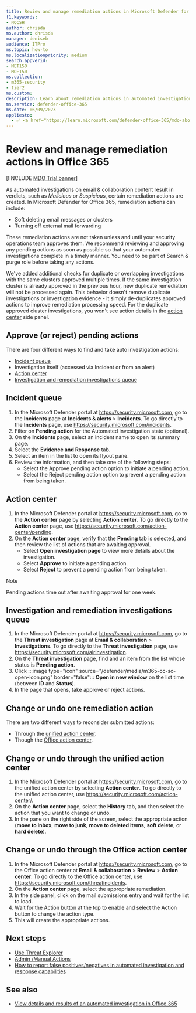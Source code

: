 ```yaml
---
title: Review and manage remediation actions in Microsoft Defender for Office 365
f1.keywords:
- NOCSH
author: chrisda
ms.author: chrisda
manager: deniseb
audience: ITPro
ms.topic: how-to
ms.localizationpriority: medium
search.appverid:
- MET150
- MOE150
ms.collection:
- m365-security
- tier2
ms.custom:
description: Learn about remediation actions in automated investigation and response capabilities in Microsoft Defender for Office 365 Plan 2.
ms.service: defender-office-365
ms.date: 06/09/2023
appliesto:
  - ✅ <a href="https://learn.microsoft.com/defender-office-365/mdo-about#defender-for-office-365-plan-1-vs-plan-2-cheat-sheet" target="_blank">Microsoft Defender for Office 365 Plan 2</a>
---
```


# Review and manage remediation actions in Office 365

[!INCLUDE [MDO Trial banner](../includes/mdo-trial-banner.md)]

As automated investigations on email & collaboration content result in verdicts, such as *Malicious* or *Suspicious*, certain remediation actions are created. In Microsoft Defender for Office 365, remediation actions can include:

- Soft deleting email messages or clusters
- Turning off external mail forwarding

These remediation actions are not taken unless and until your security operations team approves them. We recommend reviewing and approving any pending actions as soon as possible so that your automated investigations complete in a timely manner. You need to be part of Search & purge role before taking any actions.

We've added additional checks for duplicate or overlapping investigations with the same clusters approved multiple times. If the same investigation cluster is already approved in the previous hour, new duplicate remediation will not be processed again. This behavior doesn't remove duplicate investigations or investigation evidence - it simply de-duplicates approved actions to improve remediation processing speed. For the duplicate approved cluster investigations, you won't see action details in the [action center](https://security.microsoft.com/action-center/history) side panel.

## Approve (or reject) pending actions

There are four different ways to find and take auto investigation actions:

- [Incident queue](https://security.microsoft.com/incidents)
- Investigation itself (accessed via Incident or from an alert)
- [Action center](https://security.microsoft.com/action-center/pending)
- [Investigation and remediation investigations queue](https://security.microsoft.com/airinvestigation)

## Incident queue

1. In the Microsoft Defender portal at <https://security.microsoft.com>, go to the **Incidents** page at **Incidents & alerts** \> **Incidents**. To go directly to the **Incidents** page, use <https://security.microsoft.com/incidents>.
2. Filter on **Pending action** for the Automated investigation state (optional).
3. On the **Incidents** page, select an incident name to open its summary page.
4. Select the **Evidence and Response** tab.
5. Select an item in the list to open its flyout pane.
6. Review the information, and then take one of the following steps:
   - Select the Approve pending action option to initiate a pending action.
   - Select the Reject pending action option to prevent a pending action from being taken.

## Action center

1. In the Microsoft Defender portal at <https://security.microsoft.com>, go to the **Action center** page by selecting **Action center**. To go directly to the **Action center** page, use <https://security.microsoft.com/action-center/pending>.
2. On the **Action center** page, verify that the **Pending** tab is selected, and then review the list of actions that are awaiting approval.
   - Select **Open investigation page** to view more details about the investigation.
   - Select **Approve** to initiate a pending action.
   - Select **Reject** to prevent a pending action from being taken.

> [!NOTE]
> Pending actions time out after awaiting approval for one week.

## Investigation and remediation investigations queue

1. In the Microsoft Defender portal at <https://security.microsoft.com>, go to the **Threat investigation** page at **Email & collaboration** \> **Investigations**. To go directly to the **Threat investigation** page, use <https://security.microsoft.com/airinvestigation>.
2. On the **Threat investigation** page, find and an item from the list whose status is **Pending action**.
3. Click :::image type="icon" source="/defender/media/m365-cc-sc-open-icon.png" border="false"::: **Open in new window** on the list time (between **ID** and **Status**).
4. In the page that opens, take approve or reject actions.

## Change or undo one remediation action

There are two different ways to reconsider submitted actions:

- Through the [unified action center](https://security.microsoft.com/action-center).
- Though the [Office action center](https://security.microsoft.com/threatincidents).

## Change or undo through the unified action center

1. In the Microsoft Defender portal at <https://security.microsoft.com>, go to the unified action center by selecting **Action center**. To go directly to the unified action center, use <https://security.microsoft.com/action-center/>.
2. On the **Action center** page, select the **History** tab, and then select the action that you want to change or undo.
3. In the pane on the right side of the screen, select the appropriate action (**move to inbox**, **move to junk**, **move to deleted items**, **soft delete**, or **hard delete**).

## Change or undo through the Office action center

1. In the Microsoft Defender portal at <https://security.microsoft.com>, go to the Office action center at **Email & collaboration** \> **Review** \> **Action center**. To go directly to the Office action center, use <https://security.microsoft.com/threatincidents>.
2. On the **Action center** page, select the appropriate remediation.
3. In the side panel, click on the mail submissions entry and wait for the list to load.
4. Wait for the Action button at the top to enable and select the Action button to change the action type.
5. This will create the appropriate actions.

## Next steps

- [Use Threat Explorer](threat-explorer-real-time-detections-about.md)
- [Admin /Manual Actions](remediate-malicious-email-delivered-office-365.md)
- [How to report false positives/negatives in automated investigation and response capabilities](air-report-false-positives-negatives.md)

## See also

- [View details and results of an automated investigation in Office 365](air-view-investigation-results.md)
